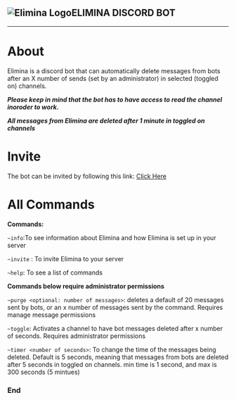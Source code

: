 ## ![Elimina Logo](https://i.imgur.com/Uwv5wd0.png "Elimina Logo")ELIMINA DISCORD BOT
---
# About
Elimina is a discord bot that can automatically delete messages from bots after an X number of sends (set by an administrator) in selected (toggled on) channels. 

***Please keep in mind that the bot has to have access to read the channel inoroder to work.***

***All messages from Elimina are deleted after 1 minute in toggled on channels***


# Invite
The bot can be invited by following this link: [Click Here](https://discord.com/api/oauth2/authorize?client_id=777575449957498890&permissions=90112&scope=bot "Discord direct invite link")


# All Commands
**Commands:**

```~info```:To see information about Elimina and how Elimina is set up in your server

```~invite``` : To invite Elimina to your server

```~help```: To see a list of commands


**Commands below require administrator permissions**

```~purge <optional: number of messages>```: deletes a default of 20 messages sent by bots, or an x number of messages sent by the command. Requires manage message permissions

```~toggle```: Activates a channel to have bot messages deleted after x number of seconds. Requires administrator permissions

```~timer <number of seconds>```: To change the time of the messages being deleted. Default is 5 seconds, meaning that messages from bots are deleted after 5 seconds in toggled on channels. min time is 1 second, and max is 300 seconds (5 mintues)


### End
